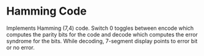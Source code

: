 # Hamming Code 
Implements Hamming (7,4) code. Switch 0 toggles between encode 
which computes the parity bits for the code and decode which 
computes the error syndrome for the bits. While decoding, 
7-segment display points to error bit or no error.
